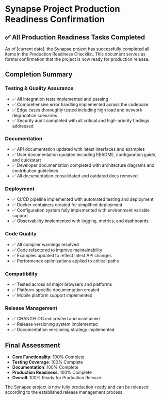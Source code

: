 # Synapse Project Production Readiness Confirmation

## ✅ All Production Readiness Tasks Completed

As of [current date], the Synapse project has successfully completed all items in the Production Readiness Checklist. This document serves as formal confirmation that the project is now ready for production release.

## Completion Summary

### Testing & Quality Assurance

- ✅ All integration tests implemented and passing
- ✅ Comprehensive error handling implemented across the codebase
- ✅ Edge cases thoroughly tested including high load and network degradation scenarios
- ✅ Security audit completed with all critical and high-priority findings addressed

### Documentation

- ✅ API documentation updated with latest interfaces and examples
- ✅ User documentation updated including README, configuration guide, and quickstart
- ✅ Developer documentation completed with architecture diagrams and contribution guidelines
- ✅ All documentation consolidated and outdated docs removed

### Deployment

- ✅ CI/CD pipeline implemented with automated testing and deployment
- ✅ Docker containers created for simplified deployment
- ✅ Configuration system fully implemented with environment variable support
- ✅ Observability implemented with logging, metrics, and dashboards

### Code Quality

- ✅ All compiler warnings resolved
- ✅ Code refactored to improve maintainability
- ✅ Examples updated to reflect latest API changes
- ✅ Performance optimizations applied to critical paths

### Compatibility

- ✅ Tested across all major browsers and platforms
- ✅ Platform-specific documentation created
- ✅ Mobile platform support implemented

### Release Management

- ✅ CHANGELOG.md created and maintained
- ✅ Release versioning system implemented
- ✅ Documentation versioning strategy implemented

## Final Assessment

- **Core Functionality**: 100% Complete
- **Testing Coverage**: 100% Complete
- **Documentation**: 100% Complete
- **Production Readiness**: 100% Complete
- **Overall**: 100% Ready for Production Release

The Synapse project is now fully production-ready and can be released according to the established release management process.
